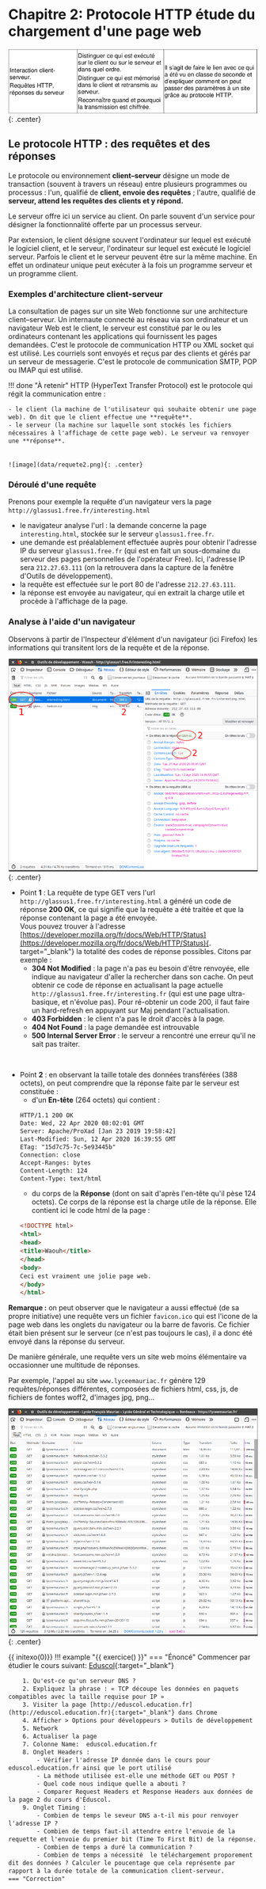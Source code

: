 # Chapitre 2: Protocole HTTP  étude du chargement d'une page web

![image](data/BO.png){: .center}

## Le protocole HTTP : des requêtes et des réponses

Le protocole ou environnement **client–serveur** désigne un mode de transaction (souvent à travers un réseau) entre plusieurs programmes ou processus : l'un, qualifié de **client, envoie des requêtes** ; l'autre, qualifié de **serveur, attend les requêtes des clients et y répond.**

Le serveur offre ici un service au client. On parle souvent d'un service pour désigner la fonctionnalité offerte par un processus serveur.

Par extension, le client désigne souvent l'ordinateur sur lequel est exécuté le logiciel client, et le serveur, l'ordinateur sur lequel est exécuté le logiciel serveur. Parfois le client et le serveur peuvent être sur la même machine. En effet un ordinateur unique peut exécuter à la fois un programme serveur et un programme client.

### Exemples d'architecture client-serveur

La consultation de pages sur un site Web fonctionne sur une architecture client–serveur. Un internaute connecté au réseau via son ordinateur et un navigateur Web est le client, le serveur est constitué par le ou les ordinateurs contenant les applications qui fournissent les pages demandées. C'est le protocole de communication HTTP ou XML socket qui est utilisé. Les courriels sont envoyés et reçus par des clients et gérés par un serveur de messagerie. C'est le protocole de communication SMTP, POP ou IMAP qui est utilisé.


!!! done "À retenir"
    HTTP (HyperText Transfer Protocol) est le protocole qui régit la communication entre :

    - le client (la machine de l'utilisateur qui souhaite obtenir une page web). On dit que le client effectue une **requête**.  
    - le serveur (la machine sur laquelle sont stockés les fichiers nécessaires à l'affichage de cette page web). Le serveur va renvoyer une **réponse**.
 

    ![image](data/requete2.png){: .center}


### Déroulé d'une requête
Prenons pour exemple la requête d'un navigateur vers la page ```http://glassus1.free.fr/interesting.html``` 

- le navigateur analyse l'url : la demande concerne la page ```interesting.html```, stockée sur le serveur ```glassus1.free.fr```.
- une demande est préalablement effectuée auprès pour obtenir l'adresse IP du serveur ```glassus1.free.fr``` (qui est en fait un sous-domaine du serveur des pages personnelles de l'opérateur Free). Ici, l'adresse IP sera ```212.27.63.111``` (on la retrouvera dans la capture de la fenêtre d'Outils de développement).
- la requête est effectuée sur le port 80 de l'adresse ```212.27.63.111```.
- la réponse est envoyée au navigateur, qui en extrait la charge utile et procède à l'affichage de la page.


### Analyse à l'aide d'un navigateur

Observons à partir de l'Inspecteur d'élément d'un navigateur (ici Firefox) les informations qui transitent lors de la requête et de la réponse.

![](data/insp1.png){: .center}

- Point **1** : La requête de type GET vers l'url ```http://glassus1.free.fr/interesting.html``` a généré un code de réponse **200 OK**, ce qui signifie que la requête a été traitée et que la réponse contenant la page a été envoyée.  
Vous pouvez trouver à l'adresse [https://developer.mozilla.org/fr/docs/Web/HTTP/Status](https://developer.mozilla.org/fr/docs/Web/HTTP/Status){. target="_blank"} la totalité des codes de réponse possibles. 
Citons par exemple : 
    - **304 Not Modified** : la page n'a pas eu besoin d'être renvoyée, elle indique au navigateur d'aller la rechercher dans son cache. On peut obtenir ce code de réponse en actualisant la page actuelle ```http://glassus1.free.fr/interesting.fr``` (qui est une page ultra-basique, et n'évolue pas). Pour ré-obtenir un code 200, il faut faire un hard-refresh en appuyant sur Maj pendant l'actualisation.
    - **403 Forbidden** : le client n'a pas le droit d'accès à la page.
    - **404 Not Found** : la page demandée est introuvable
    - **500 Internal Server Error** : le serveur a rencontré une erreur qu'il ne sait pas traiter.

<br>

- Point **2** : en observant la taille totale des données transférées (388 octets), on peut comprendre que la réponse faite par le serveur est constituée :
    - d'un **En-tête** (264 octets) qui contient :
    ```
    HTTP/1.1 200 OK
    Date: Wed, 22 Apr 2020 08:02:01 GMT
    Server: Apache/ProXad [Jan 23 2019 19:58:42]
    Last-Modified: Sun, 12 Apr 2020 16:39:55 GMT
    ETag: "15d7c75-7c-5e93445b"
    Connection: close
    Accept-Ranges: bytes
    Content-Length: 124
    Content-Type: text/html
    ``` 
    - du corps de la **Réponse** (dont on sait d'après l'en-tête qu'il pèse 124 octets). Ce corps de la réponse est la charge utile de la réponse. Elle contient ici le code html de la page :
    ```html
    <!DOCTYPE html>
    <html>
    <head>
    <title>Waouh</title>
    </head>
    <body>
    Ceci est vraiment une jolie page web.
    </body>
    </html>
    ```

**Remarque :** on peut observer que le navigateur a aussi effectué (de sa propre initiative) une requête vers un fichier ```favicon.ico``` qui est l'icone de la page web dans les onglets du navigateur ou la barre de favoris. Ce fichier était bien présent sur le serveur (ce n'est pas toujours le cas), il a donc été envoyé dans la réponse du serveur. 

De manière générale, une requête vers un site web moins élémentaire va occasionner une multitude de réponses.

Par exemple, l'appel au site ```www.lyceemauriac.fr``` génère 129 requêtes/réponses différentes, composées de fichiers html, css, js, de fichiers de fontes woff2, d'images jpg, png...


![](data/insp3.png){: .center}



{{ initexo(0)}}
!!! example "{{ exercice() }}"
    === "Énoncé"
        Commencer par étudier le cours suivant: [Eduscol](https://www.atrium-sud.fr/documents/289762108/414457480/RA_Lycee_G_NSI_ihm_interaction_client_serveur_1170771.pdf/ed1392be-cce9-4f0c-bff0-7ba9ea0854a6?version=1.0){:target="_blank"}
    
        1. Qu'est-ce qu'un serveur DNS ?
        2. Expliquez la phrase : « TCP découpe les données en paquets compatibles avec la taille requise pour IP »
        3. Visiter la page [http://eduscol.education.fr](http://eduscol.education.fr){:target="_blank"} dans Chrome
        4. Afficher > Options pour développeurs > Outils de développement
        5. Network
        6. Actualiser la page
        7. Colonne Name:  eduscol.education.fr
        8. Onglet Headers :
            - Vérifier l'adresse IP donnée dans le cours pour eduscol.education.fr ainsi que le port utilisé
            - La méthode utilisée est-elle une méthode GET ou POST ?
            - Quel code nous indique quelle a abouti ? 
            - Comparer Request Headers et Response Headers aux données de la page 2 du cours d'Éduscol.
        9. Onglet Timing :
            - Combien de temps le seveur DNS a-t-il mis pour renvoyer l'adresse IP ?
            - Combien de temps faut-il attendre entre l'envoie de la requette et l'envoie du premier bit (Time To First Bit) de la réponse.
            - Combien de temps a duré la communication ?
            - Combien de temps a nécessité  le téléchargement proporement dit des données ? Calculer le poucentage que cela représente par rapport à la durée totale de la communication client-serveur.
    === "Correction"
